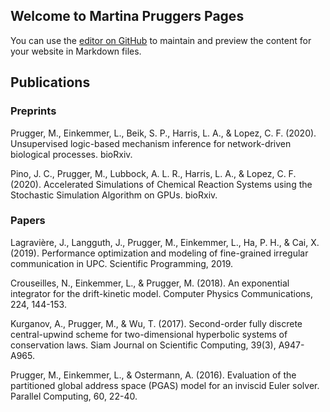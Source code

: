 ## Welcome to Martina Pruggers Pages

You can use the [editor on GitHub](https://github.com/martinapr/martinaprugger/edit/gh-pages/index.md) to maintain and preview the content for your website in Markdown files.


## Publications

### Preprints
Prugger, M., Einkemmer, L., Beik, S. P., Harris, L. A., & Lopez, C. F. (2020). Unsupervised logic-based mechanism inference for network-driven biological processes. bioRxiv.

Pino, J. C., Prugger, M., Lubbock, A. L. R., Harris, L. A., & Lopez, C. F. (2020). Accelerated Simulations of Chemical Reaction Systems using the Stochastic Simulation Algorithm on GPUs. bioRxiv.


### Papers
Lagravière, J., Langguth, J., Prugger, M., Einkemmer, L., Ha, P. H., & Cai, X. (2019). Performance optimization and modeling of fine-grained irregular communication in UPC. Scientific Programming, 2019.

Crouseilles, N., Einkemmer, L., & Prugger, M. (2018). An exponential integrator for the drift-kinetic model. Computer Physics Communications, 224, 144-153.

Kurganov, A., Prugger, M., & Wu, T. (2017). Second-order fully discrete central-upwind scheme for two-dimensional hyperbolic systems of conservation laws. Siam Journal on Scientific Computing, 39(3), A947-A965.

Prugger, M., Einkemmer, L., & Ostermann, A. (2016). Evaluation of the partitioned global address space (PGAS) model for an inviscid Euler solver. Parallel Computing, 60, 22-40.
